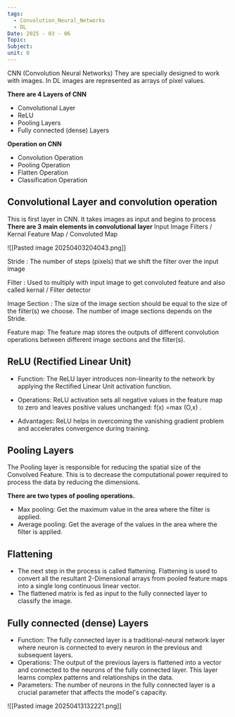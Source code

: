 ```yaml
---
tags:
  - Convolution_Neural_Networks
  - DL
Date: 2025 - 03 - 06
Topic: 
Subject: 
unit: 0
---
```

CNN (Convolution Neural Networks)
	They are specially designed to work with images. In DL images are represented as arrays of pixel values.

**There are 4 Layers of CNN**

- Convolutional Layer
- ReLU
- Pooling Layers
- Fully connected (dense) Layers


**Operation on CNN**

- Convolution Operation
- Pooling Operation
- Flatten Operation
- Classification Operation

## Convolutional Layer and convolution operation

This is first layer in CNN. It takes images as input and begins to process
	**There are 3 main elements in convolutional layer**
		Input Image
		Filters / Kernal
		Feature Map / Convoluted Map


![[Pasted image 20250403204043.png]]

Stride : The number of steps (pixels) that we shift the filter over the input image

Filter : Used to multiply with input image to get convoluted feature and also called kernal / Filter detector

Image Section :  The size of the image section should be equal to the size of the
filter(s) we choose. The number of image sections depends on the Stride.

Feature map: The feature map stores the outputs of different convolution
operations between different image sections and the filter(s).


## ReLU (Rectified Linear Unit)

- Function: The ReLU layer introduces non-linearity to the network by applying the Rectified Linear Unit activation function.

- Operations: ReLU activation sets all negative values in the feature map to zero and leaves positive values unchanged: f(x) =max (O,x) .

- Advantages: ReLU helps in overcoming the vanishing gradient problem and accelerates convergence during training.


## Pooling Layers

The Pooling layer is responsible for reducing the spatial size of the Convolved
Feature. This is to decrease the computational power required to process the data
by reducing the dimensions.

**There are two types of pooling operations.**

 - Max pooling: Get the maximum value in the area where the filter is applied.
 - Average pooling: Get the average of the values in the area where the filter is applied.


## Flattening

 - The next step in the process is called flattening. Flattening is used to convert all the resultant 2-Dimensional arrays from pooled feature maps into a single long continuous linear vector.
 - The flattened matrix is fed as input to the fully connected layer to classify the image.


## Fully connected (dense) Layers


-  Function: The fully connected layer is a traditional-neural network layer where neuron is connected to every neuron in the previous and subsequent layers.
-  Operations: The output of the previous layers is flattened into a vector and connected to the neurons of the fully connected layer. This layer learns complex patterns and relationships in the data.
 -  Parameters: The number of neurons in the fully connected layer is a crucial parameter that affects the model's capacity.

![[Pasted image 20250413132221.png]]


